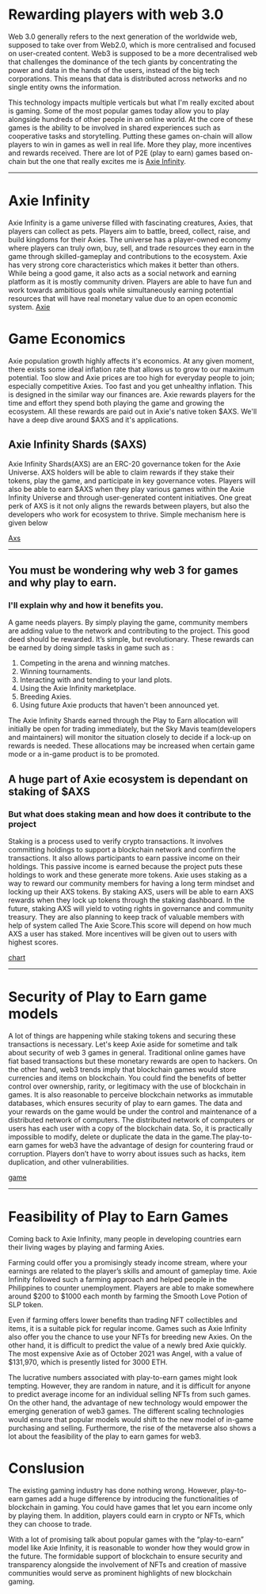 # Rewarding players with web 3.0

Web 3.0 generally refers to the next generation of the worldwide web, supposed to take over from Web2.0, which is more centralised and focused on user-created content. Web3 is supposed to be a more decentralised web that challenges the dominance of the tech giants by concentrating the power and data in the hands of the users, instead of the big tech corporations. This means that data is distributed across networks and no single entity owns the information. 

This technology impacts multiple verticals but what I'm really excited about is gaming. Some of the most popular games today allow you to play alongside hundreds of other people in an online world. At the core of these games is the ability to be involved in shared experiences such as cooperative tasks and storytelling. 
Putting these games on-chain will allow players to win in games as well in real life. More they play, more incentives and rewards received.
There are lot of P2E (play to earn) games based on-chain but the one that really excites me is [Axie Infinity](https://axieinfinity.com/). 

---
# Axie Infinity
Axie Infinity is a game universe filled with fascinating creatures, Axies, that players can collect as pets. Players aim to battle, breed, collect, raise, and build kingdoms for their Axies. The universe has a player-owned economy where players can truly own, buy, sell, and trade resources they earn in the game through skilled-gameplay and contributions to the ecosystem.
Axie has very strong core characteristics which makes it better than others. While being a good game, it also acts as a social network and earning platform as it is mostly community driven. Players are able to have fun and work towards ambitious goals while simultaneously earning potential resources that will have real monetary value due to an open economic system. 
[Axie](assets/axie.png)

# Game Economics
Axie population growth highly affects it's economics. At any given moment, there exists some ideal inflation rate that allows us to grow to our maximum potential. Too slow and Axie prices are too high for everyday people to join; especially competitive Axies. Too fast and you get unhealthy inflation. This is designed in the similar way our finances are.
Axie rewards players for the time and effort they spend both playing the game and growing the ecosystem. All these rewards are paid out in Axie's native token $AXS. We'll have a deep dive around $AXS and it's applications.

## Axie Infinity Shards ($AXS)
Axie Infinity Shards(AXS) are an ERC-20 governance token for the Axie Universe. AXS holders will be able to claim rewards if they stake their tokens, play the game, and participate in key governance votes. Players will also be able to earn $AXS when they play various games within the Axie Infinity Universe and through user-generated content initiatives. One great perk of AXS is it not only aligns the rewards between players, but also the developers who work for ecosystem to thrive. Simple mechanism here is given below

[Axs](assets/AXS.png)

-----
## **You must be wondering why web 3 for games and why play to earn.** 
### I'll explain why and how it benefits you. 
A game needs players. By simply playing the game, community members are adding value to the network and contributing to the project. This good deed should be rewarded. It’s simple, but revolutionary. These rewards can be earned by doing simple tasks in game such as :
1. Competing in the arena and winning matches.
2. Winning tournaments.
3. Interacting with and tending to your land plots.
4. Using the Axie Infinity marketplace.
5. Breeding Axies.
6. Using future Axie products that haven't been announced yet.

The Axie Infinity Shards earned through the Play to Earn allocation will initially be open for trading immediately, but the Sky Mavis team(developers and maintainers) will monitor the situation closely to decide if a lock-up on rewards is needed. These allocations may be increased when certain game mode or a in-game product is to be promoted.

## **A huge part of Axie ecosystem is dependant on staking of $AXS**
### But what does staking mean and how does it contribute to the project

Staking is a process used to verify crypto transactions. It involves committing holdings to support a blockchain network and confirm the transactions. It also allows participants to earn passive income on their holdings. This passive income is earned because the project puts these holdings to work and these generate more tokens. 
Axie uses staking as a way to reward our community members for having a long term mindset and locking up their AXS tokens. By staking AXS, users will be able to earn AXS rewards when they lock up tokens through the staking dashboard. In the future, staking AXS will yield to voting rights in governance and community treasury.
They are also planning to keep track of valuable members with help of system called The Axie Score.This score will depend on how much AXS a user has staked. 
More incentives will be given out to users with highest scores. 


[chart](assets/chart.png)

----
# Security of Play to Earn game models
A lot of things are happening while staking tokens and securing these transactions is necessary. Let's keep Axie aside for sometime and talk about security of web 3 games in general. Traditional online games have fiat based transactions but these monetary rewards are open to hackers. On the other hand, web3 trends imply that blockchain games would store currencies and items on blockchain. You could find the benefits of better control over ownership, rarity, or legitimacy with the use of blockchain in games.
It is also reasonable to perceive blockchain networks as immutable databases, which ensures security of play to earn games. The data and your rewards on the game would be under the control and maintenance of a distributed network of computers. The distributed network of computers or users has each user with a copy of the blockchain data. So, it is practically impossible to modify, delete or duplicate the data in the game.The play-to-earn games for web3 have the advantage of design for countering fraud or corruption. Players don’t have to worry about issues such as hacks, item duplication, and other vulnerabilities.


[game](assets/game.png)

---
# Feasibility of Play to Earn Games
Coming back to Axie Infinity, many people in developing countries earn their living wages by playing and farming Axies.

Farming could offer you a promisingly steady income stream, where your earnings are related to the player’s skills and amount of gameplay time. Axie Infinity followed such a farming approach and helped people in the Philippines to counter unemployment. Players are able to make somewhere around $200 to $1000 each month by farming the Smooth Love Potion of SLP token. 

Even if farming offers lower benefits than trading NFT collectibles and items, it is a suitable pick for regular income. Games such as Axie Infinity also offer you the chance to use your NFTs for breeding new Axies. On the other hand, it is difficult to predict the value of a newly bred Axie quickly. The most expensive Axie as of October 2021 was Angel, with a value of $131,970, which is presently listed for 3000 ETH. 

The lucrative numbers associated with play-to-earn games might look tempting. However, they are random in nature, and it is difficult for anyone to predict average income for an individual selling NFTs from such games. On the other hand, the advantage of new technology would empower the emerging generation of web3 games. The different scaling technologies would ensure that popular models would shift to the new model of in-game purchasing and selling. Furthermore, the rise of the metaverse also shows a lot about the feasibility of the play to earn games for web3. 


# Conslusion
The existing gaming industry has done nothing wrong. However, play-to-earn games add a huge difference by introducing the functionalities of blockchain in gaming. You could have games that let you earn income only by playing them. In addition, players could earn in crypto or NFTs, which they can choose to trade. 

With a lot of promising talk about popular games with the “play-to-earn” model like Axie Infinity, it is reasonable to wonder how they would grow in the future. The formidable support of blockchain to ensure security and transparency alongside the involvement of NFTs and creation of massive communities would serve as prominent highlights of new blockchain gaming.